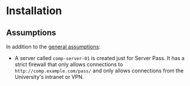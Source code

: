 # Installation

## Assumptions

In addition to the [general assumptions](../README.md):


 - A server called `comp-server-01` is created just for Server Pass.
   It has a strict firewall that only allows connections to
   `http://comp.example.com/pass/`
   and only allows connections from the University's intranet or
   VPN. 
